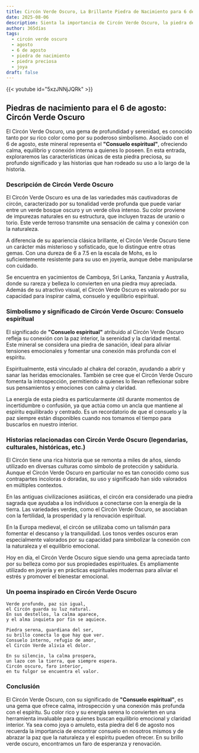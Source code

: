 ```yaml
---
title: Circón Verde Oscuro, La Brillante Piedra de Nacimiento para 6 de agosto
date: 2025-08-06
description: Sienta la importancia de Circón Verde Oscuro, la piedra de nacimiento de 6 de agosto que simboliza Consuelo espiritual. Deje que su belleza y significado iluminen su día.
author: 365días
tags:
  - circón verde oscuro
  - agosto
  - 6 de agosto
  - piedra de nacimiento
  - piedra preciosa
  - joya
draft: false
---
```


{{< youtube id="5xzJNNjJQRk" >}}

## Piedras de nacimiento para el 6 de agosto: Circón Verde Oscuro

El Circón Verde Oscuro, una gema de profundidad y serenidad, es conocido tanto por su rico color como por su poderoso simbolismo. Asociado con el 6 de agosto, este mineral representa el **"Consuelo espiritual"**, ofreciendo calma, equilibrio y conexión interna a quienes lo poseen. En esta entrada, exploraremos las características únicas de esta piedra preciosa, su profundo significado y las historias que han rodeado su uso a lo largo de la historia.

### Descripción de Circón Verde Oscuro

El Circón Verde Oscuro es una de las variedades más cautivadoras de circón, caracterizado por su tonalidad verde profunda que puede variar entre un verde bosque oscuro y un verde oliva intenso. Su color proviene de impurezas naturales en su estructura, que incluyen trazas de uranio o torio. Este verde terroso transmite una sensación de calma y conexión con la naturaleza.

A diferencia de su apariencia clásica brillante, el Circón Verde Oscuro tiene un carácter más misterioso y sofisticado, que lo distingue entre otras gemas. Con una dureza de 6 a 7.5 en la escala de Mohs, es lo suficientemente resistente para su uso en joyería, aunque debe manipularse con cuidado.

Se encuentra en yacimientos de Camboya, Sri Lanka, Tanzania y Australia, donde su rareza y belleza lo convierten en una piedra muy apreciada. Además de su atractivo visual, el Circón Verde Oscuro es valorado por su capacidad para inspirar calma, consuelo y equilibrio espiritual.

### Simbolismo y significado de Circón Verde Oscuro: Consuelo espiritual

El significado de **"Consuelo espiritual"** atribuido al Circón Verde Oscuro refleja su conexión con la paz interior, la serenidad y la claridad mental. Este mineral se considera una piedra de sanación, ideal para aliviar tensiones emocionales y fomentar una conexión más profunda con el espíritu.

Espiritualmente, está vinculado al chakra del corazón, ayudando a abrir y sanar las heridas emocionales. También se cree que el Circón Verde Oscuro fomenta la introspección, permitiendo a quienes lo llevan reflexionar sobre sus pensamientos y emociones con calma y claridad.

La energía de esta piedra es particularmente útil durante momentos de incertidumbre o confusión, ya que actúa como un ancla que mantiene al espíritu equilibrado y centrado. Es un recordatorio de que el consuelo y la paz siempre están disponibles cuando nos tomamos el tiempo para buscarlos en nuestro interior.

### Historias relacionadas con Circón Verde Oscuro (legendarias, culturales, históricas, etc.)

El Circón tiene una rica historia que se remonta a miles de años, siendo utilizado en diversas culturas como símbolo de protección y sabiduría. Aunque el Circón Verde Oscuro en particular no es tan conocido como sus contrapartes incoloras o doradas, su uso y significado han sido valorados en múltiples contextos.

En las antiguas civilizaciones asiáticas, el circón era considerado una piedra sagrada que ayudaba a los individuos a conectarse con la energía de la tierra. Las variedades verdes, como el Circón Verde Oscuro, se asociaban con la fertilidad, la prosperidad y la renovación espiritual.

En la Europa medieval, el circón se utilizaba como un talismán para fomentar el descanso y la tranquilidad. Los tonos verdes oscuros eran especialmente valorados por su capacidad para simbolizar la conexión con la naturaleza y el equilibrio emocional.

Hoy en día, el Circón Verde Oscuro sigue siendo una gema apreciada tanto por su belleza como por sus propiedades espirituales. Es ampliamente utilizado en joyería y en prácticas espirituales modernas para aliviar el estrés y promover el bienestar emocional.

### Un poema inspirado en Circón Verde Oscuro

```
Verde profundo, paz sin igual,  
el Circón guarda su luz natural.  
En sus destellos, la calma aparece,  
y el alma inquieta por fin se aquiece.  

Piedra serena, guardiana del ser,  
su brillo conecta lo que hay que ver.  
Consuelo interno, refugio de amor,  
el Circón Verde alivia el dolor.  

En su silencio, la calma prospera,  
un lazo con la tierra, que siempre espera.  
Circón oscuro, faro interior,  
en tu fulgor se encuentra el valor.  
```

### Conclusión

El Circón Verde Oscuro, con su significado de **"Consuelo espiritual"**, es una gema que ofrece calma, introspección y una conexión más profunda con el espíritu. Su color rico y su energía serena lo convierten en una herramienta invaluable para quienes buscan equilibrio emocional y claridad interior. Ya sea como joya o amuleto, esta piedra del 6 de agosto nos recuerda la importancia de encontrar consuelo en nosotros mismos y de abrazar la paz que la naturaleza y el espíritu pueden ofrecer. En su brillo verde oscuro, encontramos un faro de esperanza y renovación.